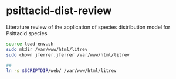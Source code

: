 # psittacid-dist-review
Literature review of the application of species distribution model for Psittacid species


```sh
source load-env.sh
sudo mkdir /var/www/html/litrev
sudo chown jferrer.jferrer /var/www/html/litrev

##
ln -s $SCRIPTDIR/web/ /var/www/html/litrev
```
